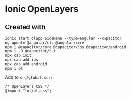 # Ionic OpenLayers

## Created with

```
ionic start olapp sidemenu --type=angular --capacitor
ng update @angular/cli @angular/core
npm i @capacitor/core @capacitor/ios @capacitor/android
npm i -D @capacitor/cli
npx cap init
npx cap add ios
npx cap add android
npm i ol
```

Add to `src/global.scss`:

```
/* OpenLayers CSS */
@import "~ol/ol.css";
```
